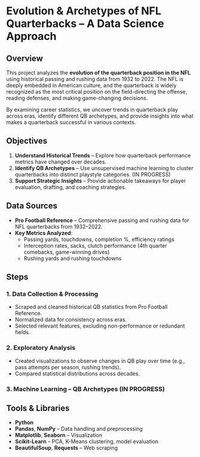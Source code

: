 # Evolution & Archetypes of NFL Quarterbacks – A Data Science Approach

## Overview
This project analyzes the **evolution of the quarterback position in the NFL** using historical passing and rushing data from 1932 to 2022. The NFL is deeply embedded in American culture, and the quarterback is widely recognized as the most critical position on the field-directing the offense, reading defenses, and making game-changing decisions.

By examining career statistics, we uncover trends in quarterback play across eras, identify different QB archetypes, and provide insights into what makes a quarterback successful in various contexts.

## Objectives
1. **Understand Historical Trends** – Explore how quarterback performance metrics have changed over decades.
2. **Identify QB Archetypes** – Use unsupervised machine learning to cluster quarterbacks into distinct playstyle categories. (IN PROGRESS)
3. **Support Strategic Insights** – Provide actionable takeaways for player evaluation, drafting, and coaching strategies.

## Data Sources
- **Pro Football Reference** – Comprehensive passing and rushing data for NFL quarterbacks from 1932–2022.
- **Key Metrics Analyzed**:
  - Passing yards, touchdowns, completion %, efficiency ratings
  - Interception rates, sacks, clutch performance (4th quarter comebacks, game-winning drives)
  - Rushing yards and rushing touchdowns

## Steps
### 1. Data Collection & Processing
- Scraped and cleaned historical QB statistics from Pro Football Reference.
- Normalized data for consistency across eras.
- Selected relevant features, excluding non-performance or redundant fields.

### 2. Exploratory Analysis
- Created visualizations to observe changes in QB play over time (e.g., pass attempts per season, rushing trends).
- Compared statistical distributions across decades.

### 3. Machine Learning – QB Archetypes (IN PROGRESS)

## Tools & Libraries
- **Python**
- **Pandas**, **NumPy** – Data handling and preprocessing
- **Matplotlib**, **Seaborn** – Visualization
- **Scikit-Learn** – PCA, K-Means clustering, model evaluation
- **BeautifulSoup**, **Requests** – Web scraping
